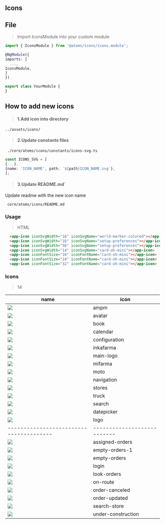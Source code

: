 ## Icons

## File

> Import IconsModule into your custom module

  ```typescript
  import { IconsModule } from '@atoms/icons/icons.module';

@NgModule({
  imports: [
    ...,
  IconsModule,
]
})

export class YourModule {
}
  ```

## How to add new icons

> #### 1.Add icon into directory

  ````
  ../assets/icons/
  ````

> #### 2.Update constants files

  ```
   ./core/atoms/icons/constants/icons-svg.ts
  ```

   ````typescript
   const ICONS_SVG = [
  {...},
  {name: 'ICON_NAME', path: `${path}ICON_NAME.svg`},
];
   ````

> #### 3.Update README.md`

Update readme with the new icon name

  ```
   core/atoms/icons/README.md
  ```

### Usage

> HTML

  ```html  
    <app-icon iconSvgWidth="16" iconSvgName="world-marker-colored"></app-icon>
    <app-icon iconSvgWidth="16" iconSvgName="setup-preferences"></app-icon>
    <app-icon iconSvgWidth="56" iconSvgName="setup-preferences"></app-icon>
    <app-icon iconSvgWidth="14" iconSvgName="card-oh-mini"></app-icon>
    <app-icon iconFontSize="16" iconFontName="card-oh-mini"></app-icon>
    <app-icon iconFontSize="24" iconFontName="card-oh-mini"></app-icon>
    <app-icon iconFontSize="32" iconFontName="card-oh-mini"></app-icon>
  ```     

### Icons

> 14

name | icon
  -----|-----
![](src/assets/icons/ampm.svg) | ampm
![](src/assets/icons/avatar.svg) | avatar
![](src/assets/icons/book.svg) | book
![](src/assets/icons/calendar.svg) | calendar
![](src/assets/icons/configuration.svg) | configuration
![](src/assets/icons/inkafarma.svg) | inkafarma
![](src/assets/icons/main-logo.svg) | main-logo
![](src/assets/icons/mifarma.svg) | mifarma
![](src/assets/icons/moto.svg) | moto
![](src/assets/icons/navigation.svg) | navigation
![](src/assets/icons/stores.svg) | stores
![](src/assets/icons/truck.svg) | truck
![](src/assets/icons/search.svg) | search
![](src/assets/icons/datepicker.svg) | datepicker
![](src/assets/icons/logo.svg) | logo
---------------------------------------|---------------------------
![](src/assets/illustrations/assigned-orders.svg) | assigned-orders
![](src/assets/illustrations/empty-orders-1.svg) | empty-orders-1
![](src/assets/illustrations/empty-orders.svg) | empty-orders
![](src/assets/illustrations/login.svg) | login
![](src/assets/illustrations/look-orders.svg) | look-orders
![](src/assets/illustrations/on-route.svg) | on-route
![](src/assets/illustrations/order-canceled.svg) | order-canceled
![](src/assets/illustrations/order-updated.svg) | order-updated
![](src/assets/illustrations/search-store.svg) | search-store
![](src/assets/illustrations/under-construction.svg) | under-construction
